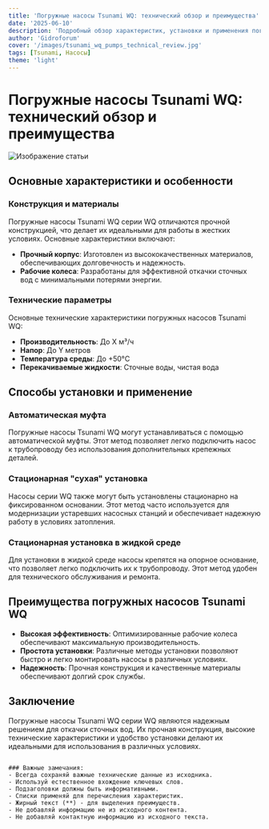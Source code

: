 ```yaml
---
title: 'Погружные насосы Tsunami WQ: технический обзор и преимущества'
date: '2025-06-10'
description: 'Подробный обзор характеристик, установки и применения погружных насосов серии Tsunami WQ для откачки сточных вод.'
author: 'Gidroforum'
cover: '/images/tsunami_wq_pumps_technical_review.jpg'
tags: [Tsunami, Насосы]
theme: 'light'
---
```

# Погружные насосы Tsunami WQ: технический обзор и преимущества

![Изображение статьи](/images/tsunami_wq_pumps_technical_review.jpg)

## Основные характеристики и особенности

### Конструкция и материалы

Погружные насосы Tsunami WQ серии WQ отличаются прочной конструкцией, что делает их идеальными для работы в жестких условиях. Основные характеристики включают:

- **Прочный корпус**: Изготовлен из высококачественных материалов, обеспечивающих долговечность и надежность.
- **Рабочие колеса**: Разработаны для эффективной откачки сточных вод с минимальными потерями энергии.

### Технические параметры

Основные технические характеристики погружных насосов Tsunami WQ:

- **Производительность**: До X м³/ч
- **Напор**: До Y метров
- **Температура среды**: До +50°C
- **Перекачиваемые жидкости**: Сточные воды, чистая вода

## Способы установки и применение

### Автоматическая муфта

Погружные насосы Tsunami WQ могут устанавливаться с помощью автоматической муфты. Этот метод позволяет легко подключить насос к трубопроводу без использования дополнительных крепежных деталей.

### Стационарная "сухая" установка

Насосы серии WQ также могут быть установлены стационарно на фиксированном основании. Этот метод часто используется для модернизации устаревших насосных станций и обеспечивает надежную работу в условиях затопления.

### Стационарная установка в жидкой среде

Для установки в жидкой среде насосы крепятся на опорное основание, что позволяет легко подключить их к трубопроводу. Этот метод удобен для технического обслуживания и ремонта.

## Преимущества погружных насосов Tsunami WQ

- **Высокая эффективность**: Оптимизированные рабочие колеса обеспечивают максимальную производительность.
- **Простота установки**: Различные методы установки позволяют быстро и легко монтировать насосы в различных условиях.
- **Надежность**: Прочная конструкция и качественные материалы обеспечивают долгий срок службы.

## Заключение

Погружные насосы Tsunami WQ серии WQ являются надежным решением для откачки сточных вод. Их прочная конструкция, высокие технические характеристики и удобство установки делают их идеальными для использования в различных условиях.
```

### Важные замечания:
- Всегда сохраняй важные технические данные из исходника.
- Используй естественное вхождение ключевых слов.
- Подзаголовки должны быть информативными.
- Списки применяй для перечисления характеристик.
- Жирный текст (**) - для выделения преимуществ.
- Не добавляй информацию не из исходного контента.
- Не добавляй контактную информацию из исходного текста.